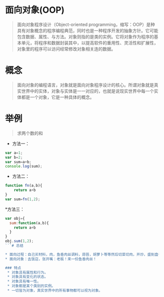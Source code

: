 # 面向对象(OOP)
> 面向对象程序设计（Object-oriented programming，缩写：OOP）是种具有对象概念的程序编程典范，同时也是一种程序开发的抽象方针。它可能包含数据、属性、与方法。对象则指的是类的实例。它将对象作为程序的基本单元，将程序和数据封装其中，以提高软件的重用性、灵活性和扩展性，对象里的程序可以访问经常修改对象相关连的数据。
# 概念
>面向对象的编程语言，对象就是面向对象程序设计的核心。所谓对象就是真实世界中的实体，对象与实体是一一对应的，也就是说现实世界中每一个实体都是一个对象，它是一种具体的概念。


# 举例
>求两个数的和
* 方法一：
```js
var a=1;
var b=2;
var sum=a+b;
console.log(sum);
```
* 方法二：
```js
function fn(a,b){
    return a+b
}
var sum=fn(1,2);
```
*方法三：
``` js
var obj={
  sum:function(a,b){
    return a+b
  }
}
obj.sum(1,2);
```# 总结

* 面向过程：自己买材料，肉，鱼香肉丝调料，蒜苔，胡萝卜等等然后切菜切肉，开炒，盛到盘子里。
* 面向对象：去饭店，张开嘴：老板！来一份鱼香肉丝！

### 特点
 * 对象具有属性和行为。
 * 对象具有变化的状态。
 * 对象具有唯一性。
 * 对象都是某个类别的实例。
 * 一切皆为对象，真实世界中的所有事物都可以视为对象。